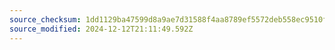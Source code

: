 ```yaml
---
source_checksum: 1dd1129ba47599d8a9ae7d31588f4aa8789ef5572deb558ec9510ff20285f7e5
source_modified: 2024-12-12T21:11:49.592Z
---
```


